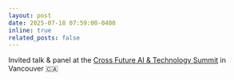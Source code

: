 ```yaml
---
layout: post
date: 2025-07-18 07:59:00-0400
inline: true
related_posts: false
---
```


Invited talk & panel at the [Cross Future AI & Technology Summit](https://www.cross-future.com/) in Vancouver :canada: